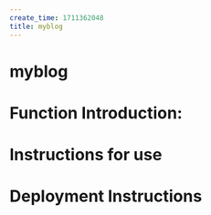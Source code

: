 ```yaml
---
create_time: 1711362048
title: myblog
---
```


# myblog

# Function Introduction:

# Instructions for use

# Deployment Instructions
